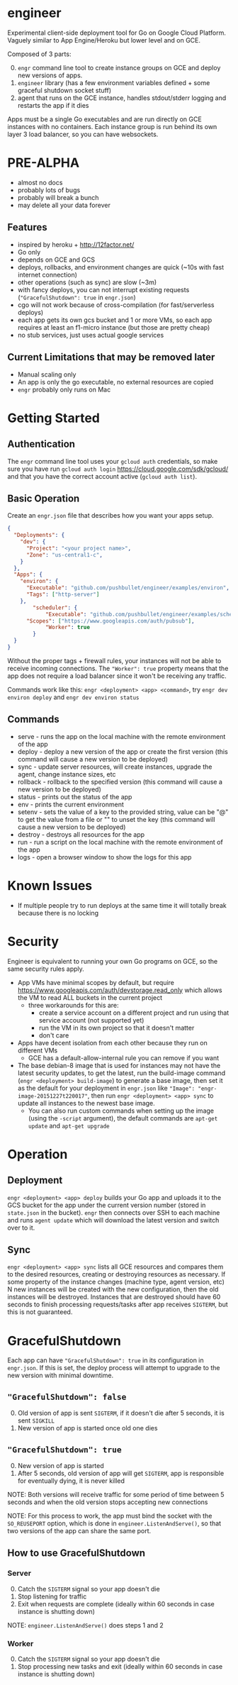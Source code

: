 # engineer

Experimental client-side deployment tool for Go on Google Cloud Platform.  Vaguely similar to App Engine/Heroku but lower level and on GCE.

Composed of 3 parts:

0. `engr` command line tool to create instance groups on GCE and deploy new versions of apps.
0. `engineer` library (has a few environment variables defined + some graceful shutdown socket stuff)
0. agent that runs on the GCE instance, handles stdout/stderr logging and restarts the app if it dies

Apps must be a single Go executables and are run directly on GCE instances with no containers.  Each instance group is run behind its own layer 3 load balancer, so you can have websockets.

# PRE-ALPHA
* almost no docs
* probably lots of bugs
* probably will break a bunch
* may delete all your data forever

## Features
* inspired by heroku + http://12factor.net/
* Go only
* depends on GCE and GCS
* deploys, rollbacks, and environment changes are quick (~10s with fast internet connection)
* other operations (such as sync) are slow (~3m)
* with fancy deploys, you can not interrupt existing requests (`"GracefulShutdown": true` in `engr.json`)
* cgo will not work because of cross-compilation (for fast/serverless deploys)
* each app gets its own gcs bucket and 1 or more VMs, so each app requires at least an f1-micro instance (but those are pretty cheap)
* no stub services, just uses actual google services

## Current Limitations that may be removed later
* Manual scaling only
* An app is only the go executable, no external resources are copied
* `engr` probably only runs on Mac

# Getting Started
## Authentication
The `engr` command line tool uses your `gcloud auth` credentials, so make sure you have run `gcloud auth login` https://cloud.google.com/sdk/gcloud/ and that you have the correct account active (`gcloud auth list`).

## Basic Operation
Create an `engr.json` file that describes how you want your apps setup.
```json
{
  "Deployments": {
    "dev": {
      "Project": "<your project name>",
      "Zone": "us-central1-c",
    }
  },
  "Apps": {
    "environ": {
      "Executable": "github.com/pushbullet/engineer/examples/environ",
      "Tags": ["http-server"]
    },
		"scheduler": {
			"Executable": "github.com/pushbullet/engineer/examples/scheduler",
      "Scopes": ["https://www.googleapis.com/auth/pubsub"],
			"Worker": true
		}
  }
}
```
Without the proper tags + firewall rules, your instances will not be able to receive incoming connections. The `"Worker": true` property means that the app does not require a load balancer since it won't be receiving any traffic.

Commands work like this: `engr <deployment> <app> <command>`, try `engr dev environ deploy` and `engr dev environ status`

## Commands
* serve - runs the app on the local machine with the remote environment of the app
* deploy - deploy a new version of the app or create the first version (this command will cause a new version to be deployed)
* sync - update server resources, will create instances, upgrade the agent, change instance sizes, etc
* rollback <version> - rollback to the specified version (this command will cause a new version to be deployed)
* status - prints out the status of the app
* env - prints the current environment
* setenv <key> <value> - sets the value of a key to the provided string, value can be "@<filename>" to get the value from a file or "" to unset the key (this command will cause a new version to be deployed)
* destroy - destroys all resources for the app
* run - run a script on the local machine with the remote environment of the app
* logs - open a browser window to show the logs for this app

# Known Issues
* If multiple people try to run deploys at the same time it will totally break because there is no locking

# Security
Engineer is equivalent to running your own Go programs on GCE, so the same security rules apply.

* App VMs have minimal scopes by default, but require https://www.googleapis.com/auth/devstorage.read_only which allows the VM to read ALL buckets in the current project
  * three workarounds for this are:
    * create a service account on a different project and run using that service account (not supported yet)
    * run the VM in its own project so that it doesn't matter
    * don't care
* Apps have decent isolation from each other because they run on different VMs
  * GCE has a default-allow-internal rule you can remove if you want
* The base debian-8 image that is used for instances may not have the latest security updates, to get the latest, run the build-image command (`engr <deployment> build-image`) to generate a base image, then set it as the default for your deployment in `engr.json` like `"Image": "engr-image-20151227t220017"`, then run `engr <deployment> <app> sync` to update all instances to the newest base image.
  * You can also run custom commands when setting up the image (using the `-script` argument), the default commands are `apt-get update` and `apt-get upgrade`

# Operation
## Deployment
`engr <deployment> <app> deploy` builds your Go app and uploads it to the GCS bucket for the app under the current version number (stored in `state.json` in the bucket). `engr` then connects over SSH to each machine and runs `agent update` which will download the latest version and switch over to it.

## Sync
`engr <deployment> <app> sync` lists all GCE resources and compares them to the desired resources, creating or destroying resources as necessary.  If some property of the instance changes (machine type, agent version, etc) N new instances will be created with the new configuration, then the old instances will be destroyed.  Instances that are destroyed should have 60 seconds to finish processing requests/tasks after app receives `SIGTERM`, but this is not guaranteed.

# GracefulShutdown
Each app can have `"GracefulShutdown": true` in its configuration in `engr.json`.  If this is set, the deploy process will attempt to upgrade to the new version with minimal downtime.

## `"GracefulShutdown": false`
0. Old version of app is sent `SIGTERM`, if it doesn't die after 5 seconds, it is sent `SIGKILL`
0. New version of app is started once old one dies

## `"GracefulShutdown": true`
0. New version of app is started
0. After 5 seconds, old version of app will get `SIGTERM`, app is responsible for eventually dying, it is never killed

NOTE: Both versions will receive traffic for some period of time between 5 seconds and when the old version stops accepting new connections

NOTE: For this process to work, the app must bind the socket with the `SO_REUSEPORT` option, which is done in `engineer.ListenAndServe()`, so that two versions of the app can share the same port.

## How to use GracefulShutdown

### Server
0. Catch the `SIGTERM` signal so your app doesn't die
0. Stop listening for traffic
0. Exit when requests are complete (ideally within 60 seconds in case instance is shutting down)

NOTE: `engineer.ListenAndServe()` does steps 1 and 2

### Worker
0. Catch the `SIGTERM` signal so your app doesn't die
0. Stop processing new tasks and exit (ideally within 60 seconds in case instance is shutting down)
